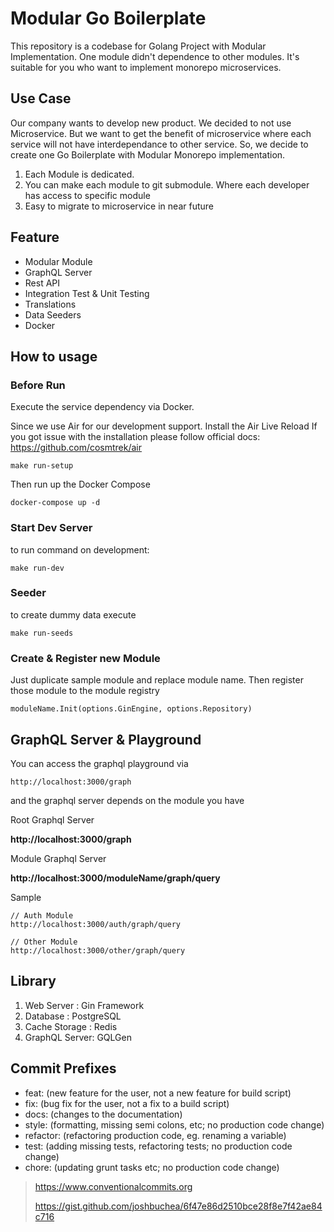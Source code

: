 # Modular Go Boilerplate

This repository is a codebase for Golang Project with Modular Implementation. One module didn't dependence to other modules. It's suitable for you who want to implement monorepo microservices.

## Use Case
Our company wants to develop new product. We decided to not use Microservice. But we want to get the benefit of microservice where each service will not have interdependance to other service. So, we decide to create one Go Boilerplate with Modular Monorepo implementation.

1. Each Module is dedicated.
2. You can make each module to git submodule. Where each developer has access to specific module
3. Easy to migrate to microservice in near future

## Feature
- Modular Module
- GraphQL Server
- Rest API
- Integration Test & Unit Testing
- Translations
- Data Seeders
- Docker

## How to usage

### Before Run
Execute the service dependency via Docker.

Since we use Air for our development support. Install the Air Live Reload
If you got issue with the installation please follow official docs: https://github.com/cosmtrek/air

```
make run-setup 
```

Then run up the Docker Compose
```
docker-compose up -d
```

### Start Dev Server

to run command on development:

```
make run-dev
```

### Seeder

to create dummy data execute

```
make run-seeds
```

### Create & Register new Module

Just duplicate sample module and replace module name. Then register those module to the module registry

```
moduleName.Init(options.GinEngine, options.Repository)
```

## GraphQL Server & Playground
You can access the graphql playground via

```
http://localhost:3000/graph
```

and the graphql server depends on the module you have

Root Graphql Server

**http://localhost:3000/graph**

Module Graphql Server

**http://localhost:3000/moduleName/graph/query**

Sample

```
// Auth Module
http://localhost:3000/auth/graph/query

// Other Module
http://localhost:3000/other/graph/query
```

## Library

1. Web Server : Gin Framework
2. Database : PostgreSQL
3. Cache Storage : Redis
4. GraphQL Server: GQLGen

## Commit Prefixes

- feat: (new feature for the user, not a new feature for build script)
- fix: (bug fix for the user, not a fix to a build script)
- docs: (changes to the documentation)
- style: (formatting, missing semi colons, etc; no production code change)
- refactor: (refactoring production code, eg. renaming a variable)
- test: (adding missing tests, refactoring tests; no production code change)
- chore: (updating grunt tasks etc; no production code change)

> https://www.conventionalcommits.org
>
> https://gist.github.com/joshbuchea/6f47e86d2510bce28f8e7f42ae84c716
